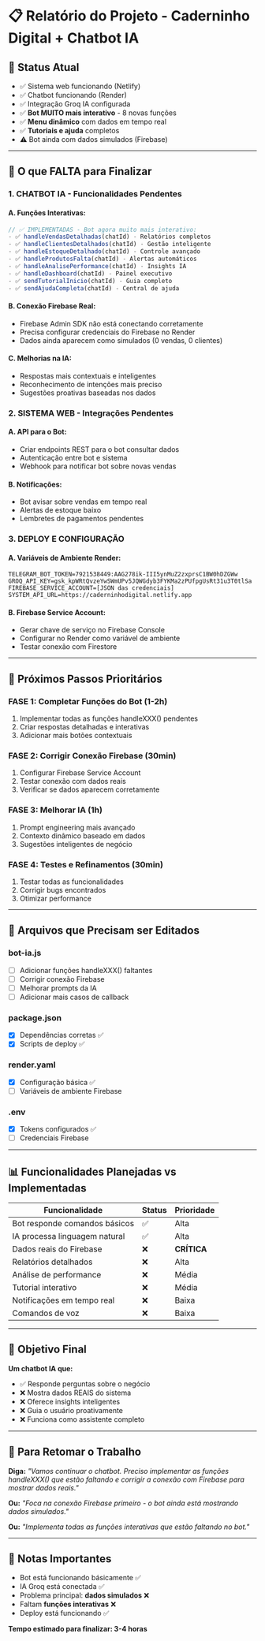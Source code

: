 # 📋 Relatório do Projeto - Caderninho Digital + Chatbot IA

## 🎯 **Status Atual**
- ✅ Sistema web funcionando (Netlify)
- ✅ Chatbot funcionando (Render)
- ✅ Integração Groq IA configurada
- ✅ **Bot MUITO mais interativo** - 8 novas funções
- ✅ **Menu dinâmico** com dados em tempo real
- ✅ **Tutoriais e ajuda** completos
- ⚠️ Bot ainda com dados simulados (Firebase)

---

## 🚧 **O que FALTA para Finalizar**

### **1. CHATBOT IA - Funcionalidades Pendentes**

#### **A. Funções Interativas:**
```javascript
// ✅ IMPLEMENTADAS - Bot agora muito mais interativo:
- ✅ handleVendasDetalhadas(chatId) - Relatórios completos
- ✅ handleClientesDetalhados(chatId) - Gestão inteligente
- ✅ handleEstoqueDetalhado(chatId) - Controle avançado
- ✅ handleProdutosFalta(chatId) - Alertas automáticos
- ✅ handleAnalisePerformance(chatId) - Insights IA
- ✅ handleDashboard(chatId) - Painel executivo
- ✅ sendTutorialInicio(chatId) - Guia completo
- ✅ sendAjudaCompleta(chatId) - Central de ajuda
```

#### **B. Conexão Firebase Real:**
- Firebase Admin SDK não está conectando corretamente
- Precisa configurar credenciais do Firebase no Render
- Dados ainda aparecem como simulados (0 vendas, 0 clientes)

#### **C. Melhorias na IA:**
- Respostas mais contextuais e inteligentes
- Reconhecimento de intenções mais preciso
- Sugestões proativas baseadas nos dados

### **2. SISTEMA WEB - Integrações Pendentes**

#### **A. API para o Bot:**
- Criar endpoints REST para o bot consultar dados
- Autenticação entre bot e sistema
- Webhook para notificar bot sobre novas vendas

#### **B. Notificações:**
- Bot avisar sobre vendas em tempo real
- Alertas de estoque baixo
- Lembretes de pagamentos pendentes

### **3. DEPLOY E CONFIGURAÇÃO**

#### **A. Variáveis de Ambiente Render:**
```
TELEGRAM_BOT_TOKEN=7921538449:AAG278ik-III5ynMuZ2zxprsC1BW0hDZGWw
GROQ_API_KEY=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
FIREBASE_SERVICE_ACCOUNT=[JSON das credenciais]
SYSTEM_API_URL=https://caderninhodigital.netlify.app
```

#### **B. Firebase Service Account:**
- Gerar chave de serviço no Firebase Console
- Configurar no Render como variável de ambiente
- Testar conexão com Firestore

---

## 🎯 **Próximos Passos Prioritários**

### **FASE 1: Completar Funções do Bot (1-2h)**
1. Implementar todas as funções handleXXX() pendentes
2. Criar respostas detalhadas e interativas
3. Adicionar mais botões contextuais

### **FASE 2: Corrigir Conexão Firebase (30min)**
1. Configurar Firebase Service Account
2. Testar conexão com dados reais
3. Verificar se dados aparecem corretamente

### **FASE 3: Melhorar IA (1h)**
1. Prompt engineering mais avançado
2. Contexto dinâmico baseado em dados
3. Sugestões inteligentes de negócio

### **FASE 4: Testes e Refinamentos (30min)**
1. Testar todas as funcionalidades
2. Corrigir bugs encontrados
3. Otimizar performance

---

## 🔧 **Arquivos que Precisam ser Editados**

### **bot-ia.js**
- [ ] Adicionar funções handleXXX() faltantes
- [ ] Corrigir conexão Firebase
- [ ] Melhorar prompts da IA
- [ ] Adicionar mais casos de callback

### **package.json**
- [x] Dependências corretas ✅
- [x] Scripts de deploy ✅

### **render.yaml**
- [x] Configuração básica ✅
- [ ] Variáveis de ambiente Firebase

### **.env**
- [x] Tokens configurados ✅
- [ ] Credenciais Firebase

---

## 📊 **Funcionalidades Planejadas vs Implementadas**

| Funcionalidade | Status | Prioridade |
|---|---|---|
| Bot responde comandos básicos | ✅ | Alta |
| IA processa linguagem natural | ✅ | Alta |
| Dados reais do Firebase | ❌ | **CRÍTICA** |
| Relatórios detalhados | ❌ | Alta |
| Análise de performance | ❌ | Média |
| Tutorial interativo | ❌ | Média |
| Notificações em tempo real | ❌ | Baixa |
| Comandos de voz | ❌ | Baixa |

---

## 🎯 **Objetivo Final**

**Um chatbot IA que:**
- ✅ Responde perguntas sobre o negócio
- ❌ Mostra dados REAIS do sistema
- ❌ Oferece insights inteligentes
- ❌ Guia o usuário proativamente
- ❌ Funciona como assistente completo

---

## 🚀 **Para Retomar o Trabalho**

**Diga:** *"Vamos continuar o chatbot. Preciso implementar as funções handleXXX() que estão faltando e corrigir a conexão com Firebase para mostrar dados reais."*

**Ou:** *"Foca na conexão Firebase primeiro - o bot ainda está mostrando dados simulados."*

**Ou:** *"Implementa todas as funções interativas que estão faltando no bot."*

---

## 📝 **Notas Importantes**

- Bot está funcionando básicamente ✅
- IA Groq está conectada ✅  
- Problema principal: **dados simulados** ❌
- Faltam **funções interativas** ❌
- Deploy está funcionando ✅

**Tempo estimado para finalizar: 3-4 horas**
